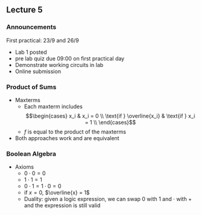 ## Lecture 5

### Announcements
First practical: 23/9 and 26/9
- Lab 1 posted
- pre lab quiz due 09:00 on first practical day
- Demonstrate working circuits in lab
- Online submission

### Product of Sums
- Maxterms
	- Each maxterm includes $$\begin{cases} x_i & x_i = 0 \\ \text{if } \overline{x_i} & \text{if } x_i = 1 \\ \end{cases}$$
	- $f$ is equal to the product of the maxterms
- Both approaches work and are equivalent

### Boolean Algebra
- Axioms
	- $0 \cdot 0 = 0$
	- $1 \cdot 1 = 1$
	- $0 \cdot 1 = 1 \cdot 0 = 0$
	- if $x = 0$, $\overline{x} = 1$
	- Duality: given a logic expression, we can swap 0 with 1 and $\cdot$ with + and the expression is still valid
